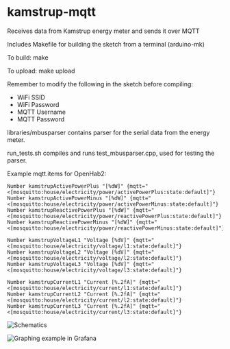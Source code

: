 # kamstrup-mqtt
Receives data from Kamstrup energy meter and sends it over MQTT

Includes Makefile for building the sketch from a terminal (arduino-mk)

To build:
make

To upload:
make upload

Remember to modify the following in the sketch before compiling:
* WiFi SSID
* WiFi Password
* MQTT Username
* MQTT Password

libraries/mbusparser contains parser for the serial data from the energy meter.

run_tests.sh compiles and runs test_mbusparser.cpp, used for testing the parser.

Example mqtt.items for OpenHab2:
```
Number kamstrupActivePowerPlus "[%dW]" {mqtt="<[mosquitto:house/electricity/power/activePowerPlus:state:default]"}
Number kamstrupActivePowerMinus "[%dW]" {mqtt="<[mosquitto:house/electricity/power/activePowerMinus:state:default]"}
Number kamstrupReactivePowerPlus "[%dW]" {mqtt="<[mosquitto:house/electricity/power/reactivePowerPlus:state:default]"}
Number kamstrupReactivePowerMinus "[%dW]" {mqtt="<[mosquitto:house/electricity/power/reactivePowerMinus:state:default]"}

Number kamstrupVoltageL1 "Voltage [%dV]" {mqtt="<[mosquitto:house/electricity/voltage/l1:state:default]"}
Number kamstrupVoltageL2 "Voltage [%dV]" {mqtt="<[mosquitto:house/electricity/voltage/l2:state:default]"}
Number kamstrupVoltageL3 "Voltage [%dV]" {mqtt="<[mosquitto:house/electricity/voltage/l3:state:default]"}

Number kamstrupCurrentL1 "Current [%.2fA]" {mqtt="<[mosquitto:house/electricity/current/l1:state:default]"}
Number kamstrupCurrentL2 "Current [%.2fA]" {mqtt="<[mosquitto:house/electricity/current/l2:state:default]"}
Number kamstrupCurrentL3 "Current [%.2fA]" {mqtt="<[mosquitto:house/electricity/current/l3:state:default]"}
```

![Schematics](https://raw.githubusercontent.com/jalla2000/kamstrup-mqtt/master/schematics.png)

![Graphing example in Grafana](https://raw.githubusercontent.com/jalla2000/kamstrup-mqtt/master/screenshot.png)
